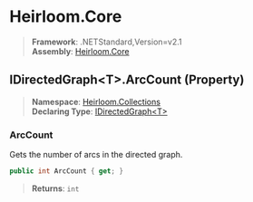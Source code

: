 # Heirloom.Core

> **Framework**: .NETStandard,Version=v2.1  
> **Assembly**: [Heirloom.Core][0]

## IDirectedGraph\<T>.ArcCount (Property)

> **Namespace**: [Heirloom.Collections][0]  
> **Declaring Type**: [IDirectedGraph\<T>][1]

### ArcCount

Gets the number of arcs in the directed graph.

```cs
public int ArcCount { get; }
```

> **Returns**: `int`

[0]: ../../../Heirloom.Core.md
[1]: ../IDirectedGraph[T].md
